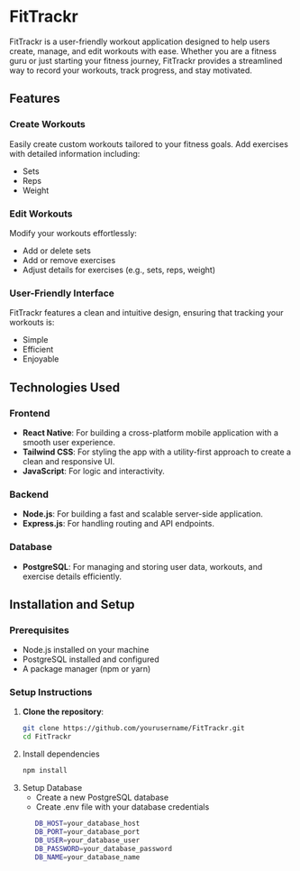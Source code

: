 # FitTrackr

FitTrackr is a user-friendly workout application designed to help users create, manage, and edit workouts with ease. Whether you are a fitness guru or just starting your fitness journey, FitTrackr provides a streamlined way to record your workouts, track progress, and stay motivated. 

## Features

### **Create Workouts**
Easily create custom workouts tailored to your fitness goals. Add exercises with detailed information including:
- Sets
- Reps
- Weight

### **Edit Workouts**
Modify your workouts effortlessly:
- Add or delete sets
- Add or remove exercises
- Adjust details for exercises (e.g., sets, reps, weight)

### **User-Friendly Interface**
FitTrackr features a clean and intuitive design, ensuring that tracking your workouts is:
- Simple
- Efficient
- Enjoyable

## Technologies Used

### **Frontend**
- **React Native**: For building a cross-platform mobile application with a smooth user experience.
- **Tailwind CSS**: For styling the app with a utility-first approach to create a clean and responsive UI.
- **JavaScript**: For logic and interactivity.

### **Backend**
- **Node.js**: For building a fast and scalable server-side application.
- **Express.js**: For handling routing and API endpoints.

### **Database**
- **PostgreSQL**: For managing and storing user data, workouts, and exercise details efficiently.

## Installation and Setup

### Prerequisites
- Node.js installed on your machine
- PostgreSQL installed and configured
- A package manager (npm or yarn)

### Setup Instructions

1. **Clone the repository**:
   ```bash
   git clone https://github.com/yourusername/FitTrackr.git
   cd FitTrackr

2. Install dependencies
   ```bash
   npm install

3. Setup Database
   - Create a new PostgreSQL database
   - Create .env file with your database credentials
   ```bash
      DB_HOST=your_database_host
      DB_PORT=your_database_port
      DB_USER=your_database_user
      DB_PASSWORD=your_database_password
      DB_NAME=your_database_name


